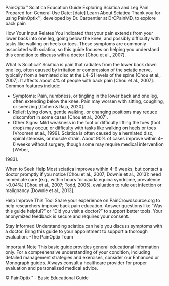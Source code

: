 PainOptix™ Sciatica Education Guide
Exploring Sciatica and Leg Pain
Prepared for: General Use
Date: [date]
Learn About Sciatica
Thank you for using PainOptix™, developed by Dr. Carpentier at DrCPainMD, to explore back pain 

How Your Input Relates
You indicated that your pain extends from your lower back into one leg, going below the knee, and 
possibly difficulty with tasks like walking on heels or toes. These symptoms are commonly associated 
with sciatica, so this guide focuses on helping you understand this condition to discuss with a doctor 
[Chou et al., 2007].

What Is Sciatica?
Sciatica is pain that radiates from the lower back down one leg, often caused by irritation or 
compression of the sciatic nerve, typically from a herniated disc at the L4–S1 levels of the spine [Chou 
et al., 2007]. It affects about 4% of people with back pain [Chou et al., 2007]. Common features include:
- Symptoms: Pain, numbness, or tingling in the lower back and one leg, often extending below the 
knee. Pain may worsen with sitting, coughing, or sneezing [Cohen & Raja, 2020].
- Relief: Lying down, gentle walking, or changing positions may reduce discomfort in some cases 
[Chou et al., 2007].
- Other Signs: Mild weakness in the foot or difficulty lifting the toes (foot drop) may occur, or 
difficulty with tasks like walking on heels or toes [Vroomen et al., 1999].
Sciatica is often caused by a herniated disc, spinal stenosis, or muscle strain. About 90% of cases 
improve within 4–6 weeks without surgery, though some may require medical intervention [Weber, 

1983].

When to Seek Help
Most sciatica improves within 4–6 weeks, but contact a doctor promptly if you notice [Chou et al., 2007; 
Downie et al., 2013]:
need immediate care (e.g., within hours for cauda equina syndrome, prevalence ~0.04%) [Chou et 
al., 2007; Todd, 2005].
evaluation to rule out infection or malignancy [Downie et al., 2013].

Help Improve This Tool
Share your experience on PainCrowdsource.org to help researchers improve back pain education. 
Answer questions like “Was this guide helpful?” or “Did you visit a doctor?” to support better tools. Your 
anonymized feedback is secure and requires your consent.

Stay Informed
Understanding sciatica can help you discuss symptoms with a doctor. Bring this guide to your 
appointment to support a thorough evaluation.
-The PainOptix Team

Important Note
This basic guide provides general educational information only. For a comprehensive understanding of your condition, including detailed management strategies and exercises, consider our Enhanced or Monograph guides. Always consult a healthcare provider for proper evaluation and personalized medical advice.

© PainOptix™ - Basic Educational Guide
